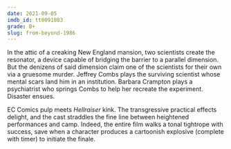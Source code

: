 ```yaml
---
date: 2021-09-05
imdb_id: tt0091083
grade: B+
slug: from-beyond-1986
---
```


In the attic of a creaking New England mansion, two scientists create the resonator, a device capable of bridging the barrier to a parallel dimension. But the denizens of said dimension claim one of the scientists for their own via a gruesome murder. Jeffrey Combs plays the surviving scientist whose mental scars land him in an institution. Barbara Crampton plays a psychiatrist who springs Combs to help her recreate the experiment. Disaster ensues.

<!-- end -->

EC Comics pulp meets <span data-imdb-id="tt0093177">_Hellraiser_</span> kink. The transgressive practical effects delight, and the cast straddles the fine line between heightened performances and camp. Indeed, the entire film walks a tonal tightrope with success, save when a character produces a cartoonish explosive (complete with timer) to initiate the finale.
